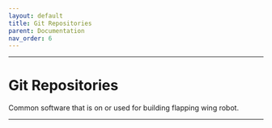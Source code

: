 ```yaml
---
layout: default
title: Git Repositories
parent: Documentation
nav_order: 6
---
```

---
# Git Repositories
Common software that is on or used for building flapping wing robot.

---
